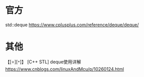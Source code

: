 
# 官方

std::deque https://www.cplusplus.com/reference/deque/deque/

# 其他

【[:star:][`*`]】 [C++ STL] deque使用详解 https://www.cnblogs.com/linuxAndMcu/p/10260124.html
